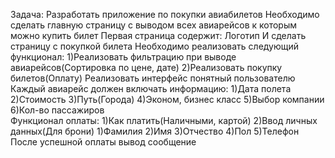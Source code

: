 Задача: Разработать приложение по покупки авиабилетов
Необходимо сделать главную страницу с выводом всех авиарейсов к которым можно купить билет
Первая страница содержит:
Логотип
И сделать страницу с покупкой билета
Необходимо реализовать следующий функционал:
 1)Реализовать фильтрацию при выводе авиарейсов(Сортировка по цене, дате)
 2)Реализовать покупку билетов(Оплату)
Реализовать интерфейс понятный пользователю
Каждый авиарейс должен включать информацию:
 1)Дата полета
 2)Стоимость
 3)Путь(Города)
 4)Эконом, бизнес класс
 5)Выбор компании
 6)Кол-во пассажиров	
Функционал оплаты:
 1)Как платить(Наличными, картой)
 2)Ввод личных данных(Для брони)
	1)Фамилия 
	2)Имя
	3)Отчество
	4)Пол
	5)Телефон
После успешной оплаты вывод сообщение